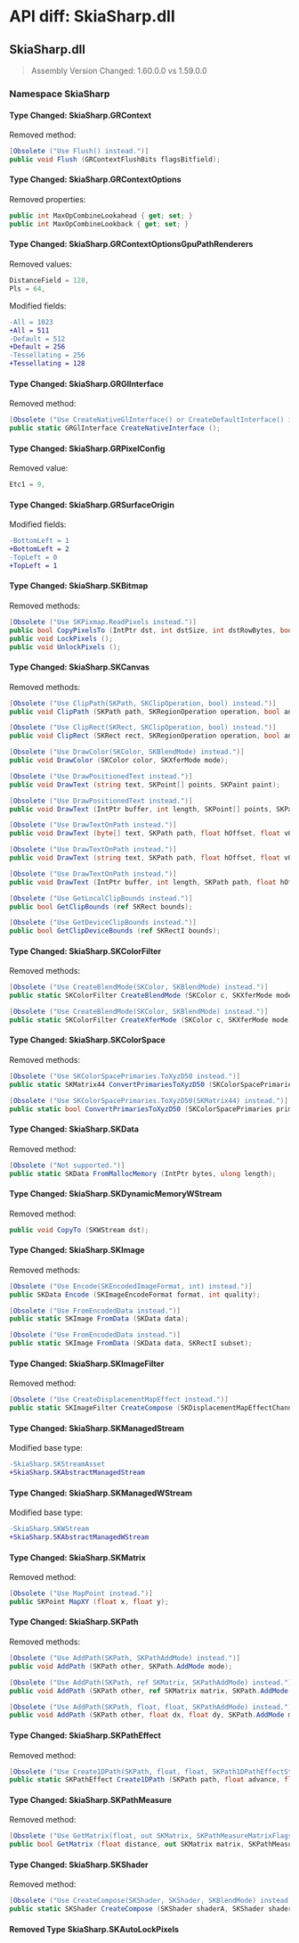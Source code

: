 # API diff: SkiaSharp.dll

## SkiaSharp.dll

> Assembly Version Changed: 1.60.0.0 vs 1.59.0.0

### Namespace SkiaSharp

#### Type Changed: SkiaSharp.GRContext

Removed method:

```csharp
[Obsolete ("Use Flush() instead.")]
public void Flush (GRContextFlushBits flagsBitfield);
```


#### Type Changed: SkiaSharp.GRContextOptions

Removed properties:

```csharp
public int MaxOpCombineLookahead { get; set; }
public int MaxOpCombineLookback { get; set; }
```


#### Type Changed: SkiaSharp.GRContextOptionsGpuPathRenderers

Removed values:

```csharp
DistanceField = 128,
Pls = 64,
```

Modified fields:

```diff
-All = 1023
+All = 511
-Default = 512
+Default = 256
-Tessellating = 256
+Tessellating = 128
```


#### Type Changed: SkiaSharp.GRGlInterface

Removed method:

```csharp
[Obsolete ("Use CreateNativeGlInterface() or CreateDefaultInterface() instead.")]
public static GRGlInterface CreateNativeInterface ();
```


#### Type Changed: SkiaSharp.GRPixelConfig

Removed value:

```csharp
Etc1 = 9,
```


#### Type Changed: SkiaSharp.GRSurfaceOrigin

Modified fields:

```diff
-BottomLeft = 1
+BottomLeft = 2
-TopLeft = 0
+TopLeft = 1
```


#### Type Changed: SkiaSharp.SKBitmap

Removed methods:

```csharp
[Obsolete ("Use SKPixmap.ReadPixels instead.")]
public bool CopyPixelsTo (IntPtr dst, int dstSize, int dstRowBytes, bool preserveDstPad);
public void LockPixels ();
public void UnlockPixels ();
```


#### Type Changed: SkiaSharp.SKCanvas

Removed methods:

```csharp
[Obsolete ("Use ClipPath(SKPath, SKClipOperation, bool) instead.")]
public void ClipPath (SKPath path, SKRegionOperation operation, bool antialias);

[Obsolete ("Use ClipRect(SKRect, SKClipOperation, bool) instead.")]
public void ClipRect (SKRect rect, SKRegionOperation operation, bool antialias);

[Obsolete ("Use DrawColor(SKColor, SKBlendMode) instead.")]
public void DrawColor (SKColor color, SKXferMode mode);

[Obsolete ("Use DrawPositionedText instead.")]
public void DrawText (string text, SKPoint[] points, SKPaint paint);

[Obsolete ("Use DrawPositionedText instead.")]
public void DrawText (IntPtr buffer, int length, SKPoint[] points, SKPaint paint);

[Obsolete ("Use DrawTextOnPath instead.")]
public void DrawText (byte[] text, SKPath path, float hOffset, float vOffset, SKPaint paint);

[Obsolete ("Use DrawTextOnPath instead.")]
public void DrawText (string text, SKPath path, float hOffset, float vOffset, SKPaint paint);

[Obsolete ("Use DrawTextOnPath instead.")]
public void DrawText (IntPtr buffer, int length, SKPath path, float hOffset, float vOffset, SKPaint paint);

[Obsolete ("Use GetLocalClipBounds instead.")]
public bool GetClipBounds (ref SKRect bounds);

[Obsolete ("Use GetDeviceClipBounds instead.")]
public bool GetClipDeviceBounds (ref SKRectI bounds);
```


#### Type Changed: SkiaSharp.SKColorFilter

Removed methods:

```csharp
[Obsolete ("Use CreateBlendMode(SKColor, SKBlendMode) instead.")]
public static SKColorFilter CreateBlendMode (SKColor c, SKXferMode mode);

[Obsolete ("Use CreateBlendMode(SKColor, SKBlendMode) instead.")]
public static SKColorFilter CreateXferMode (SKColor c, SKXferMode mode);
```


#### Type Changed: SkiaSharp.SKColorSpace

Removed methods:

```csharp
[Obsolete ("Use SKColorSpacePrimaries.ToXyzD50 instead.")]
public static SKMatrix44 ConvertPrimariesToXyzD50 (SKColorSpacePrimaries primaries);

[Obsolete ("Use SKColorSpacePrimaries.ToXyzD50(SKMatrix44) instead.")]
public static bool ConvertPrimariesToXyzD50 (SKColorSpacePrimaries primaries, SKMatrix44 toXyzD50);
```


#### Type Changed: SkiaSharp.SKData

Removed method:

```csharp
[Obsolete ("Not supported.")]
public static SKData FromMallocMemory (IntPtr bytes, ulong length);
```


#### Type Changed: SkiaSharp.SKDynamicMemoryWStream

Removed method:

```csharp
public void CopyTo (SKWStream dst);
```


#### Type Changed: SkiaSharp.SKImage

Removed methods:

```csharp
[Obsolete ("Use Encode(SKEncodedImageFormat, int) instead.")]
public SKData Encode (SKImageEncodeFormat format, int quality);

[Obsolete ("Use FromEncodedData instead.")]
public static SKImage FromData (SKData data);

[Obsolete ("Use FromEncodedData instead.")]
public static SKImage FromData (SKData data, SKRectI subset);
```


#### Type Changed: SkiaSharp.SKImageFilter

Removed method:

```csharp
[Obsolete ("Use CreateDisplacementMapEffect instead.")]
public static SKImageFilter CreateCompose (SKDisplacementMapEffectChannelSelectorType xChannelSelector, SKDisplacementMapEffectChannelSelectorType yChannelSelector, float scale, SKImageFilter displacement, SKImageFilter input, SKImageFilter.CropRect cropRect);
```


#### Type Changed: SkiaSharp.SKManagedStream

Modified base type:

```diff
-SkiaSharp.SKStreamAsset
+SkiaSharp.SKAbstractManagedStream
```


#### Type Changed: SkiaSharp.SKManagedWStream

Modified base type:

```diff
-SkiaSharp.SKWStream
+SkiaSharp.SKAbstractManagedWStream
```


#### Type Changed: SkiaSharp.SKMatrix

Removed method:

```csharp
[Obsolete ("Use MapPoint instead.")]
public SKPoint MapXY (float x, float y);
```


#### Type Changed: SkiaSharp.SKPath

Removed methods:

```csharp
[Obsolete ("Use AddPath(SKPath, SKPathAddMode) instead.")]
public void AddPath (SKPath other, SKPath.AddMode mode);

[Obsolete ("Use AddPath(SKPath, ref SKMatrix, SKPathAddMode) instead.")]
public void AddPath (SKPath other, ref SKMatrix matrix, SKPath.AddMode mode);

[Obsolete ("Use AddPath(SKPath, float, float, SKPathAddMode) instead.")]
public void AddPath (SKPath other, float dx, float dy, SKPath.AddMode mode);
```


#### Type Changed: SkiaSharp.SKPathEffect

Removed method:

```csharp
[Obsolete ("Use Create1DPath(SKPath, float, float, SKPath1DPathEffectStyle) instead.")]
public static SKPathEffect Create1DPath (SKPath path, float advance, float phase, SkPath1DPathEffectStyle style);
```


#### Type Changed: SkiaSharp.SKPathMeasure

Removed method:

```csharp
[Obsolete ("Use GetMatrix(float, out SKMatrix, SKPathMeasureMatrixFlags) instead.")]
public bool GetMatrix (float distance, out SKMatrix matrix, SKPathMeasure.MatrixFlags flags);
```


#### Type Changed: SkiaSharp.SKShader

Removed method:

```csharp
[Obsolete ("Use CreateCompose(SKShader, SKShader, SKBlendMode) instead.")]
public static SKShader CreateCompose (SKShader shaderA, SKShader shaderB, SKXferMode mode);
```


#### Removed Type SkiaSharp.SKAutoLockPixels

